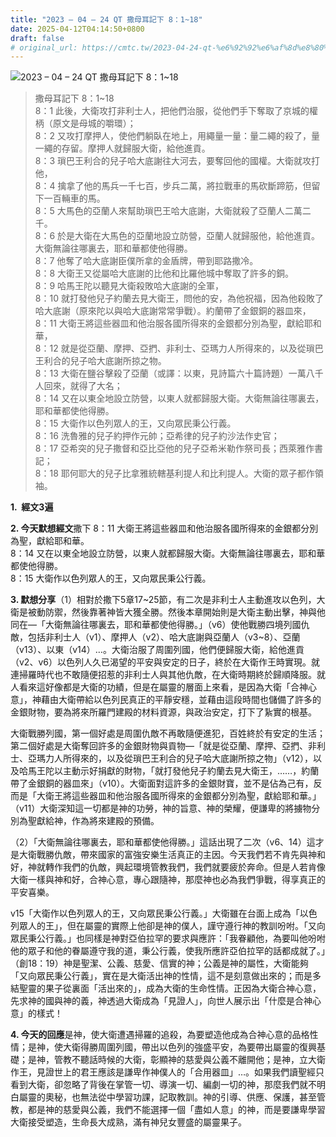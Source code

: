 ```yaml
---
title: "2023 – 04 – 24 QT 撒母耳記下 8：1~18"
date: 2025-04-12T04:14:50+0800
draft: false
# original_url: https://cmtc.tw/2023-04-24-qt-%e6%92%92%e6%af%8d%e8%80%b3%e8%a8%98%e4%b8%8b-8%ef%bc%9a118
---
```


![2023 – 04 – 24 QT 撒母耳記下 8：1\~18](/images/qt.jpg  "2023 – 04 – 24 QT 撒母耳記下 8：1\~18")

> 撒母耳記下 8：1\~18  
> 8：1 此後，大衛攻打非利士人，把他們治服，從他們手下奪取了京城的權柄（原文是母城的嚼環）；  
> 8：2 又攻打摩押人，使他們躺臥在地上，用繩量一量：量二繩的殺了，量一繩的存留。摩押人就歸服大衛，給他進貢。  
> 8：3 瑣巴王利合的兒子哈大底謝往大河去，要奪回他的國權。大衛就攻打他，  
> 8：4 擒拿了他的馬兵一千七百，步兵二萬，將拉戰車的馬砍斷蹄筋，但留下一百輛車的馬。  
> 8：5 大馬色的亞蘭人來幫助瑣巴王哈大底謝，大衛就殺了亞蘭人二萬二千。  
> 8：6 於是大衛在大馬色的亞蘭地設立防營，亞蘭人就歸服他，給他進貢。大衛無論往哪裏去，耶和華都使他得勝。  
> 8：7 他奪了哈大底謝臣僕所拿的金盾牌，帶到耶路撒冷。  
> 8：8 大衛王又從屬哈大底謝的比他和比羅他城中奪取了許多的銅。  
> 8：9 哈馬王陀以聽見大衛殺敗哈大底謝的全軍，  
> 8：10 就打發他兒子約蘭去見大衛王，問他的安，為他祝福，因為他殺敗了哈大底謝（原來陀以與哈大底謝常常爭戰）。約蘭帶了金銀銅的器皿來，  
> 8：11 大衛王將這些器皿和他治服各國所得來的金銀都分別為聖，獻給耶和華，  
> 8：12 就是從亞蘭、摩押、亞捫、非利士、亞瑪力人所得來的，以及從瑣巴王利合的兒子哈大底謝所掠之物。  
> 8：13 大衛在鹽谷擊殺了亞蘭（或譯：以東，見詩篇六十篇詩題）一萬八千人回來，就得了大名；  
> 8：14 又在以東全地設立防營，以東人就都歸服大衛。大衛無論往哪裏去，耶和華都使他得勝。  
> 8：15 大衛作以色列眾人的王，又向眾民秉公行義。  
> 8：16 洗魯雅的兒子約押作元帥；亞希律的兒子約沙法作史官；  
> 8：17 亞希突的兒子撒督和亞比亞他的兒子亞希米勒作祭司長；西萊雅作書記；  
> 8：18 耶何耶大的兒子比拿雅統轄基利提人和比利提人。大衛的眾子都作領袖。

**1.  經文3遍**

**2. 今天默想經文**撒下 8：11 大衛王將這些器皿和他治服各國所得來的金銀都分別為聖，獻給耶和華。  
8：14 又在以東全地設立防營，以東人就都歸服大衛。大衛無論往哪裏去，耶和華都使他得勝。  
8：15 大衛作以色列眾人的王，又向眾民秉公行義。

**3. 默想分享**（1）相對於撒下5章17\~25節，有二次是非利士人主動進攻以色列，大衛是被動防禦，然後靠著神皆大獲全勝。然後本章開始則是大衛主動出擊，神與他同在—「大衛無論往哪裏去，耶和華都使他得勝。」（v6）使他戰勝四境列國仇敵，包括非利士人（v1）、摩押人（v2）、哈大底謝與亞蘭人（v3\~8）、亞蘭（v13）、以東（v14）…。大衛治服了周圍列國，他們便歸服大衛，給他進貢（v2、v6）以色列人久已渴望的平安與安定的日子，終於在大衛作王時實現。就連掃羅時代也不敢隨便招惹的非利士人與其他仇敵，在大衛時期終於歸順降服。就人看來這好像都是大衛的功績，但是在屬靈的層面上來看，是因為大衛「合神心意」，神藉由大衛帶給以色列民真正的平靜安穩，並藉由這段時間也儲備了許多的金銀財物，要為將來所羅門建殿的材料資源，與政治安定，打下了紥實的根基。

大衛戰勝列國，第一個好處是周圍仇敵不再敢隨便進犯，百姓終於有安定的生活；第二個好處是大衛奪回許多的金銀財物與貢物—「就是從亞蘭、摩押、亞捫、非利士、亞瑪力人所得來的，以及從瑣巴王利合的兒子哈大底謝所掠之物」（v12），以及哈馬王陀以主動示好捐獻的財物，「就打發他兒子約蘭去見大衛王，……，約蘭帶了金銀銅的器皿來」（v10）。大衛面對這許多的金銀財寶，並不是佔為己有，反而是「大衛王將這些器皿和他治服各國所得來的金銀都分別為聖，獻給耶和華。」（v11）大衛深知這一切都是神的功勞，神的旨意、神的榮耀，便謙卑的將擄物分別為聖獻給神，作為將來建殿的預備。

（2）「大衛無論往哪裏去，耶和華都使他得勝。」這話出現了二次（v6、14）這才是大衛戰勝仇敵，帶來國家的富強安樂生活真正的主因。今天我們若不肯先與神和好，神就轉作我們的仇敵，興起環境管教我們，我們就要疲於奔命。但是人若肯像大衛一樣與神和好，合神心意，專心跟隨神，那麼神也必為我們爭戰，得享真正的平安喜樂。

v15「大衛作以色列眾人的王，又向眾民秉公行義。」大衛雖在台面上成為「以色列眾人的王」，但在屬靈的實際上他卻是神的僕人，謹守遵行神的教訓吩咐。「又向眾民秉公行義。」也同樣是神對亞伯拉罕的要求與應許：「我眷顧他，為要叫他吩咐他的眾子和他的眷屬遵守我的道，秉公行義，使我所應許亞伯拉罕的話都成就了。」（創18：19）神是聖潔、公義、慈愛、信實的神；公義是神的屬性，大衛能夠「又向眾民秉公行義」，實在是大衛活出神的性情，這不是刻意做出來的；而是多結聖靈的果子從裏面「活出來的」，成為大衛的生命性情。正因為大衛合神心意，先求神的國與神的義，神透過大衛成為「見證人」，向世人展示出「什麼是合神心意」的樣式！

**4. 今天的回應**是神，使大衛遭遇掃羅的追殺，為要塑造他成為合神心意的品格性情；是神，使大衛得勝周圍列國，帶出以色列的強盛平安，為要帶出屬靈的復興基礎；是神，管教不聽話時候的大衛，彰顯神的慈愛與公義不離開他；是神，立大衛作王，見證世上的君王應該是謙卑作神僕人的「合用器皿」…。如果我們讀聖經只看到大衛，卻忽略了背後在掌管一切、導演一切、編劇一切的神，那麼我們就不明白屬靈的奧秘，也無法從中學習功課，記取教訓。神的引導、供應、保護，甚至管教，都是神的慈愛與公義，我們不能選擇一個「盡如人意」的神，而是要謙卑學習大衛接受塑造，生命長大成熟，滿有神兒女豐盛的屬靈果子。